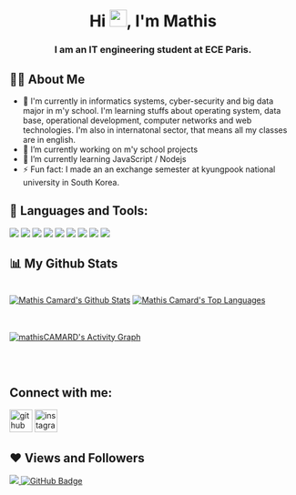 <h1 align="center">Hi <img src="https://raw.githubusercontent.com/MartinHeinz/MartinHeinz/master/wave.gif" width="30px">, I'm Mathis</h1>
<h3 align="center">I am an IT engineering student at ECE Paris.</h3>


## 🙋‍♂️ About Me

- 👨‍ I'm currently in informatics systems, cyber-security and big data major in m'y school. I'm learning stuffs about operating system, data base, operational development, 
computer networks and web technologies. I'm also in internatonal sector, that means all my classes are in english.
- 🔭 I’m currently working on m'y school projects 
- 🌱 I’m currently learning JavaScript / Nodejs 
- ⚡ Fun fact: I made an an exchange semester at kyungpook national university in South Korea. 

## 🚀 Languages and Tools:
<span><img src="https://img.icons8.com/color/48/000000/c-programming.png"/>
<img src="https://img.icons8.com/color/48/000000/c-plus-plus-logo.png"/>
<img src="https://img.icons8.com/color/48/000000/java-coffee-cup-logo--v1.png"/>
<img src="https://img.icons8.com/color/48/000000/html-5--v1.png"/>
<img src="https://img.icons8.com/color/48/000000/css3.png"/>
<img src="https://img.icons8.com/nolan/48/arduino.png"/>
<img src="https://img.icons8.com/color/48/000000/javascript--v1.png"/>
<img src="https://img.icons8.com/color/48/000000/nodejs.png"/>
<img src="https://img.icons8.com/color/48/000000/linux--v1.png"/>

## 📊 My Github Stats

  <br/>
    <a href="https://github.com/mathisCAMARD/github-readme-stats"><img alt="Mathis Camard's Github Stats" src="https://github-readme-stats.vercel.app/api?username=mathisCAMARD&show_icons=true&count_private=true&theme=react&hide_border=true&bg_color=0D1117" /></a>
  <a href="https://github.com/mathisCAMARD/github-readme-stats"><img alt="Mathis Camard's Top Languages" src="https://github-readme-stats.vercel.app/api/top-langs/?username=mathisCAMARD&langs_count=8&count_private=true&layout=compact&theme=react&hide_border=true&bg_color=0D1117" /></a>
  <br/>
  
<br/>
<br/>

<a href="https://github.com/mathisCAMARD/github-readme-activity-graph"><img alt="mathisCAMARD's Activity Graph" src="https://activity-graph.herokuapp.com/graph?username=mathisCAMARD&bg_color=0D1117&color=5BCDEC&line=5BCDEC&point=FFFFFF&hide_border=true" /></a>

<br/>
<br/>

## Connect with me:

[<img src='https://cdn.jsdelivr.net/npm/simple-icons@3.0.1/icons/github.svg' alt='github' height='40'>](https://github.com/mathisCAMARD)  [<img src='https://cdn.jsdelivr.net/npm/simple-icons@3.0.1/icons/instagram.svg' alt='instagram' height='40'>](https://www.instagram.com/@watimathis/)  

## ❤ Views and Followers
<a href="https://github.com/Meghna-DAS/github-profile-views-counter">
    <img src="https://komarev.com/ghpvc/?username=mathisCAMARD">
</a>
<a href="https://github.com/mathisCAMARD?tab=followers"><img src="https://img.shields.io/github/followers/mathisCAMARD?label=Followers&style=social" alt="GitHub Badge"></a>
